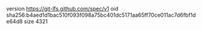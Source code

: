 version https://git-lfs.github.com/spec/v1
oid sha256:b4aed1d1bac510f093f098a75bc401dc5171aa65ff70ce011ac7d6fbf1de64d8
size 4321
